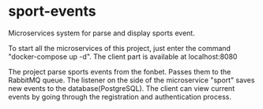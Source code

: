 # sport-events
Microservices system for parse and display sports event.

To start all the microservices of this project, just enter the command "docker-compose up -d".
The client part is available at localhost:8080

The project parse sports events from the fonbet. Passes them to the RabbitMQ queue. The listener on the side of the microservice "sport" saves new events to the database(PostgreSQL).
The client can view current events by going through the registration and authentication process.

